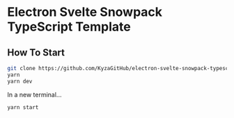 # Electron Svelte Snowpack TypeScript Template

## How To Start

```bash
git clone https://github.com/KyzaGitHub/electron-svelte-snowpack-typescript-template.git
yarn
yarn dev
```

In a new terminal...

```bash
yarn start
```
